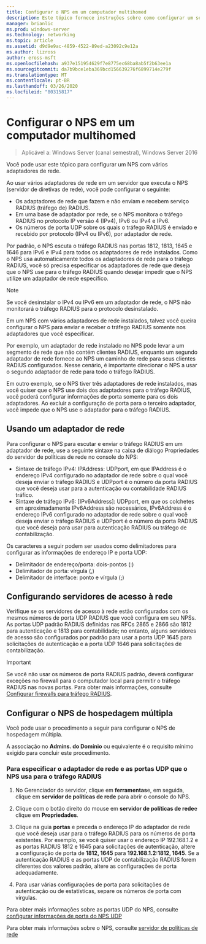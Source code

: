 ```yaml
---
title: Configurar o NPS em um computador multihomed
description: Este tópico fornece instruções sobre como configurar um servidor com vários adaptadores de rede que está executando o servidor de políticas de rede no Windows Server 2016.
manager: brianlic
ms.prod: windows-server
ms.technology: networking
ms.topic: article
ms.assetid: d9d9e9ac-4859-4522-89ed-a23092c9e12a
ms.author: lizross
author: eross-msft
ms.openlocfilehash: a937e151954629f7e8775ec68ba8ab5f2b63ee1a
ms.sourcegitcommit: da7b9bce1eba369bcd156639276f6899714e279f
ms.translationtype: MT
ms.contentlocale: pt-BR
ms.lasthandoff: 03/26/2020
ms.locfileid: "80315817"
---
```

# <a name="configure-nps-on-a-multihomed-computer"></a>Configurar o NPS em um computador multihomed

>Aplicável a: Windows Server (canal semestral), Windows Server 2016

Você pode usar este tópico para configurar um NPS com vários adaptadores de rede.

Ao usar vários adaptadores de rede em um servidor que executa o NPS (servidor de diretivas de rede), você pode configurar o seguinte:

- Os adaptadores de rede que fazem e não enviam e recebem serviço RADIUS \(tráfego de\) RADIUS.
- Em uma base de adaptador por rede, se o NPS monitora o tráfego RADIUS no protocolo IP versão 4 \(IPv4\), IPv6 ou IPv4 e IPv6.
- Os números de porta UDP sobre os quais o tráfego RADIUS é enviado e recebido por protocolo \(IPv4 ou IPv6\), por adaptador de rede.

Por padrão, o NPS escuta o tráfego RADIUS nas portas 1812, 1813, 1645 e 1646 para IPv6 e IPv4 para todos os adaptadores de rede instalados. Como o NPS usa automaticamente todos os adaptadores de rede para o tráfego RADIUS, você só precisa especificar os adaptadores de rede que deseja que o NPS use para o tráfego RADIUS quando desejar impedir que o NPS utilize um adaptador de rede específico.

>[!NOTE]
>Se você desinstalar o IPv4 ou IPv6 em um adaptador de rede, o NPS não monitorará o tráfego RADIUS para o protocolo desinstalado.

Em um NPS com vários adaptadores de rede instalados, talvez você queira configurar o NPS para enviar e receber o tráfego RADIUS somente nos adaptadores que você especificar.

Por exemplo, um adaptador de rede instalado no NPS pode levar a um segmento de rede que não contém clientes RADIUS, enquanto um segundo adaptador de rede fornece ao NPS um caminho de rede para seus clientes RADIUS configurados. Nesse cenário, é importante direcionar o NPS a usar o segundo adaptador de rede para todo o tráfego RADIUS.

Em outro exemplo, se o NPS tiver três adaptadores de rede instalados, mas você quiser que o NPS use dois dos adaptadores para o tráfego RADIUS, você poderá configurar informações de porta somente para os dois adaptadores. Ao excluir a configuração de porta para o terceiro adaptador, você impede que o NPS use o adaptador para o tráfego RADIUS.

## <a name="using-a-network-adapter"></a>Usando um adaptador de rede

Para configurar o NPS para escutar e enviar o tráfego RADIUS em um adaptador de rede, use a seguinte sintaxe na caixa de diálogo Propriedades do servidor de políticas de rede no console do NPS:

- Sintaxe de tráfego IPv4: IPAddress: UDPport, em que IPAddress é o endereço IPv4 configurado no adaptador de rede sobre o qual você deseja enviar o tráfego RADIUS e UDPport é o número da porta RADIUS que você deseja usar para a autenticação ou contabilidade RADIUS tráfico.
- Sintaxe de tráfego IPv6: [IPv6Address]: UDPport, em que os colchetes em aproximadamente IPv6Address são necessários, IPv6Address é o endereço IPv6 configurado no adaptador de rede sobre o qual você deseja enviar o tráfego RADIUS e UDPport é o número da porta RADIUS que você deseja para usar para autenticação RADIUS ou tráfego de contabilização.

Os caracteres a seguir podem ser usados como delimitadores para configurar as informações de endereço IP e porta UDP:

- Delimitador de endereço/porta: dois-pontos (:)
- Delimitador de porta: vírgula (,)
- Delimitador de interface: ponto e vírgula (;)

## <a name="configuring-network-access-servers"></a>Configurando servidores de acesso à rede

Verifique se os servidores de acesso à rede estão configurados com os mesmos números de porta UDP RADIUS que você configura em seu NPSs. As portas UDP padrão RADIUS definidas nas RFCs 2865 e 2866 são 1812 para autenticação e 1813 para contabilidade; no entanto, alguns servidores de acesso são configurados por padrão para usar a porta UDP 1645 para solicitações de autenticação e a porta UDP 1646 para solicitações de contabilização.

>[!IMPORTANT]
>Se você não usar os números de porta RADIUS padrão, deverá configurar exceções no firewall para o computador local para permitir o tráfego RADIUS nas novas portas. Para obter mais informações, consulte [Configurar firewalls para tráfego RADIUS](nps-firewalls-configure.md).

## <a name="configure-the-multihomed-nps"></a>Configurar o NPS de hospedagem múltipla

Você pode usar o procedimento a seguir para configurar o NPS de hospedagem múltipla.

A associação no **Admins. do Domínio** ou equivalente é o requisito mínimo exigido para concluir este procedimento.

### <a name="to-specify-the-network-adapter-and-udp-ports-that-nps-uses-for-radius-traffic"></a>Para especificar o adaptador de rede e as portas UDP que o NPS usa para o tráfego RADIUS

1. No Gerenciador do servidor, clique em **ferramentas**e, em seguida, clique em **servidor de políticas de rede** para abrir o console do NPS.

2. Clique com o botão direito do mouse em **servidor de políticas de rede**e clique em **Propriedades**.

3. Clique na guia **portas** e preceda o endereço IP do adaptador de rede que você deseja usar para o tráfego RADIUS para os números de porta existentes. Por exemplo, se você quiser usar o endereço IP 192.168.1.2 e as portas RADIUS 1812 e 1645 para solicitações de autenticação, altere a configuração de porta de **1812, 1645** para **192.168.1.2:1812, 1645**. Se a autenticação RADIUS e as portas UDP de contabilização RADIUS forem diferentes dos valores padrão, altere as configurações de porta adequadamente.

4. Para usar várias configurações de porta para solicitações de autenticação ou de estatísticas, separe os números de porta com vírgulas.

Para obter mais informações sobre as portas UDP do NPS, consulte [configurar informações de porta do NPS UDP](nps-udp-ports-configure.md)


Para obter mais informações sobre o NPS, consulte [servidor de políticas de rede](nps-top.md)

